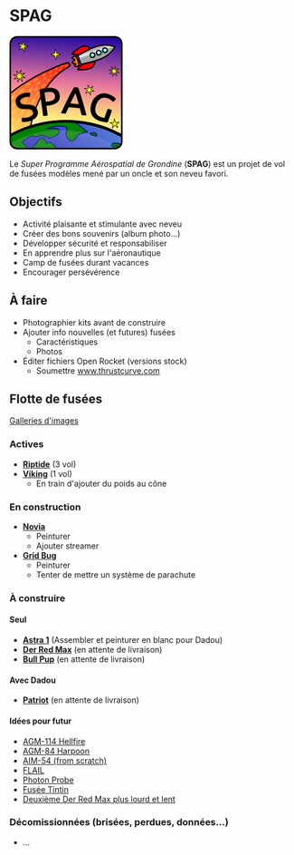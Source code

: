 # SPAG

![Super logo du SPAG!](https://raw.githubusercontent.com/enormandeau/SPAG/master/logo/logo_spag_v03_small.png)

Le *Super Programme Aérospatial de Grondine* (**SPAG**) est un projet de vol
de fusées modèles mené par un oncle et son neveu favori.

## Objectifs

- Activité plaisante et stimulante avec neveu
- Créer des bons souvenirs (album photo...)
- Développer sécurité et responsabiliser
- En apprendre plus sur l'aéronautique
- Camp de fusées durant vacances
- Encourager persévérence

## À faire

- Photographier kits avant de construire
- Ajouter info nouvelles (et futures) fusées
  - Caractéristiques
  - Photos
- Éditer fichiers Open Rocket (versions stock)
  - Soumettre www.thrustcurve.com

## Flotte de fusées

[Galleries d'images](http://www.rocketryforum.com/album.php?u=17046)

### Actives

- [**Riptide**](fusees/fiches/riptide.md) (3 vol)
- [**Viking**](fusees/fiches/viking.md) (1 vol)
  - En train d'ajouter du poids au cône

### En construction

- [**Novia**](fusees/fiches/novia.md)
  - Peinturer
  - Ajouter streamer
- [**Grid Bug**](fusees/fiches/grid_bug.md)
  - Peinturer
  - Tenter de mettre un système de parachute

### À construire

#### Seul

- [**Astra 1**](fusees/fiches/astra_1.md) (Assembler et peinturer en blanc pour Dadou)
- [**Der Red Max**](fusees/fiches/der_red_max.md) (en attente de livraison)
- [**Bull Pup**](fusees/fiches/bull_pup.md) (en attente de livraison)

#### Avec Dadou

- [**Patriot**](fusees/fiches/patriot.md) (en attente de livraison)

#### Idées pour futur

  - [AGM-114 Hellfire](http://www.the-launch-pad.com/#!hellfire/c14ur)
  - [AGM-84 Harpoon](http://www.allrocketengines.ca/Rockets/Harpoon-AGM)
  - [AIM-54 (from scratch)](http://www.the-launch-pad.com/#!blank/c7bg)
  - [FLAIL](http://www.the-launch-pad.com/#!blank/c1j13)
  - [Photon Probe](http://www.allrocketengines.ca/Rockets/Photon-Probe)
  - [Fusée Tintin](http://en.wikipedia.org/wiki/Explorers_on_the_Moon)
  - [Deuxième Der Red Max plus lourd et lent](http://www.estesrockets.com/der-red-maxtm)

### Décomissionnées (brisées, perdues, données...)

- ...


